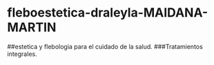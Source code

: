 # fleboestetica-draleyla-MAIDANA-MARTIN
##estetica y flebologia para el cuidado de la salud.
###Tratamientos integrales.
